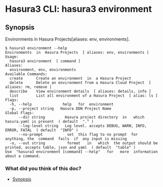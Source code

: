 # Hasura3 CLI: hasura3 environment

## Synopsis​

Environments in Hasura Projects[aliases: env, environments].

```
$ hasura3 environment --help
Environments  in  Hasura Projects  [ aliases: env, environments ]
Usage:
  hasura3 environment  [ command ]
Aliases:
  environment, env, environments
Available Commands:
  create      Create an environment  in  a Hasura Project
  delete      Delete an environment from a Hasura Cloud Project  [ aliases: rm, remove ]
  describe    View environment details  [ aliases: details, info ]
  list        List all environment of a Hasura Project  [ alias: ls ]
Flags:
  -h, --help              help   for  environment
  -p, --project string   Hasura DDN Project Name
Global Flags:
      --dir string         Hasura project directory  in   which  hasura.yaml is present  ( default  "." )
      --log-level string   Log level. accepts DEBUG, WARN, INFO, ERROR, FATAL  ( default  "INFO" )
      --no-prompt           set  this flag to no prompt  for  anything, the  command  fails  if  any input is missing
  -o, --out string          format   in   which  the output should be printed, accepts table, json and yaml  ( default  "table" )
Use  "hasura3 environment [command] --help"   for   more  information about a command.
```

### What did you think of this doc?

- [ Synopsis ](https://hasura.io/docs/3.0/cli/commands/environment/#synopsis)
